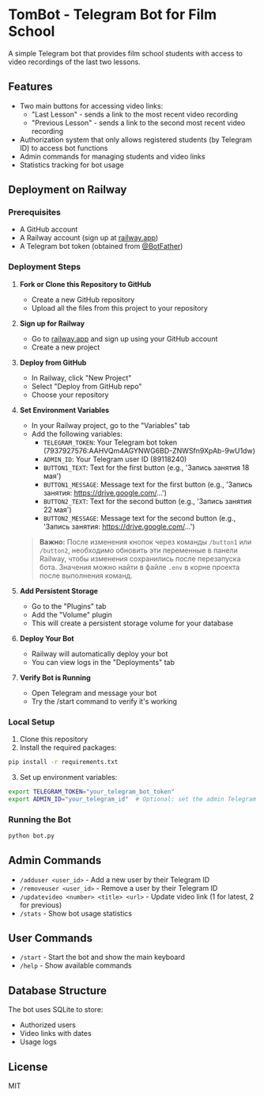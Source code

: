 # TomBot - Telegram Bot for Film School

A simple Telegram bot that provides film school students with access to video recordings of the last two lessons.

## Features

- Two main buttons for accessing video links:
  - "Last Lesson" - sends a link to the most recent video recording
  - "Previous Lesson" - sends a link to the second most recent video recording
- Authorization system that only allows registered students (by Telegram ID) to access bot functions
- Admin commands for managing students and video links
- Statistics tracking for bot usage

## Deployment on Railway

### Prerequisites

- A GitHub account
- A Railway account (sign up at [railway.app](https://railway.app/))
- A Telegram bot token (obtained from [@BotFather](https://t.me/botfather))

### Deployment Steps

1. **Fork or Clone this Repository to GitHub**
   - Create a new GitHub repository
   - Upload all the files from this project to your repository

2. **Sign up for Railway**
   - Go to [railway.app](https://railway.app/) and sign up using your GitHub account
   - Create a new project

3. **Deploy from GitHub**
   - In Railway, click "New Project"
   - Select "Deploy from GitHub repo"
   - Choose your repository

4. **Set Environment Variables**
   - In your Railway project, go to the "Variables" tab
   - Add the following variables:
     - `TELEGRAM_TOKEN`: Your Telegram bot token (7937927576:AAHVQm4AGYNWG6BD-ZNWSfn9XpAb-9wU1dw)
     - `ADMIN_ID`: Your Telegram user ID (89118240)
     - `BUTTON1_TEXT`: Text for the first button (e.g., 'Запись занятия 18 мая')
     - `BUTTON1_MESSAGE`: Message text for the first button (e.g., 'Запись занятия: https://drive.google.com/...')
     - `BUTTON2_TEXT`: Text for the second button (e.g., 'Запись занятия 22 мая')
     - `BUTTON2_MESSAGE`: Message text for the second button (e.g., 'Запись занятия: https://drive.google.com/...')

   > **Важно:** После изменения кнопок через команды `/button1` или `/button2`, необходимо обновить эти переменные в панели Railway, чтобы изменения сохранились после перезапуска бота. Значения можно найти в файле `.env` в корне проекта после выполнения команд.

5. **Add Persistent Storage**
   - Go to the "Plugins" tab
   - Add the "Volume" plugin
   - This will create a persistent storage volume for your database

6. **Deploy Your Bot**
   - Railway will automatically deploy your bot
   - You can view logs in the "Deployments" tab

7. **Verify Bot is Running**
   - Open Telegram and message your bot
   - Try the /start command to verify it's working

### Local Setup

1. Clone this repository
2. Install the required packages:

```bash
pip install -r requirements.txt
```

3. Set up environment variables:

```bash
export TELEGRAM_TOKEN="your_telegram_bot_token"
export ADMIN_ID="your_telegram_id"  # Optional: set the admin Telegram ID
```

### Running the Bot

```bash
python bot.py
```

## Admin Commands

- `/adduser <user_id>` - Add a new user by their Telegram ID
- `/removeuser <user_id>` - Remove a user by their Telegram ID
- `/updatevideo <number> <title> <url>` - Update video link (1 for latest, 2 for previous)
- `/stats` - Show bot usage statistics

## User Commands

- `/start` - Start the bot and show the main keyboard
- `/help` - Show available commands

## Database Structure

The bot uses SQLite to store:

- Authorized users
- Video links with dates
- Usage logs

## License

MIT
